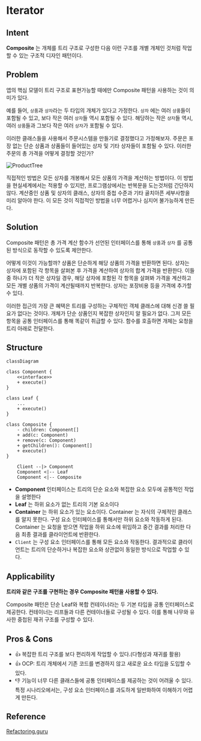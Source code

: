 # Iterator 
## Intent
**Composite** 는 개체를 트리 구조로 구성한 다음 이런 구조를 개별 개체인 것처럼 작업할 수 있는 구조적 디자인 패턴이다.

## Problem
앱의 핵심 모델이 트리 구조로 표현가능할 때에만 Composite 패턴을 사용하는 것이 의미가 있다.

예를 들어, `상품`과 `상자`라는 두 타입의 개체가 있다고 가정한다. `상자` 에는 여러 `상품`들이 포함될 수 있고, 보다 작은 여러 `상자`들 역시 포함될 수 있다. 해당하는 작은 `상자`들 역시, 여러 `상품`들과 그보다 작은 여러 `상자`가 포함될 수 있다.

이러한 클래스들을 사용해서 주문시스템을 만들기로 결정했다고 가정해보자. 주문은 포장 없는 단순 상품과  상품들이 들어있는 상자 및 기타 상자들이 포함될 수 있다. 이러한 주문의 총 가격을 어떻게 결정할 것인가?

![ProductTree](https://refactoring.guru/images/patterns/diagrams/composite/problem-en-2x.png)

직접적인 방법은 모든 상자를 개봉해서 모든 상품의 가격을 계산하는 방법이다. 이 방법을 현실세계에서는 적용할 수 있지만, 프로그램상에서는 반복문을 도는것처럼 간단하지 않다. 계산중인 상품 및 상자의 클래스, 상자의 중첩 수준과 기타 골치아픈 세부사항을 미리 알아야 한다. 이 모든 것이 직접적인 방법을 너무 어렵거나 심지어 불가능하게 만든다.

## Solution
Composite 패턴은 총 가격 계산 함수가 선언된 인터페이스를 통해 `상품`과 `상자` 를 공통된 방식으로 동작할 수 있도록 제안한다.

어떻게 이것이 가능할까? 상품은 단순하게 해당 상품의 가격을 반환하면 된다. 상자는 상자에 포함된 각 항목을 살펴본 후 가격을 계산하여 상자의 합계 가격을 반환한다. 이들 중 하나가 더 작은 상자일 경우, 해당 상자에 포함된 각 항목을 살펴봐 가격을 계산하고 모든 개별 상품의 가격이 계산될때까지 반복한다. 상자는 포장비용 등을 가격에 추가할 수 있다.

이러한 접근의 가장 큰 혜택은 트리를 구성하는 구체적인 객체 클래스에 대해 신경 쓸 필요가 없다는 것이다. 개체가 단순 상품인지 복잡한 상자인지 알 필요가 없다. 그저 모든 항목을 공통 인터페이스를 통해 똑같이 취급할 수 있다. 함수를 호출하면 개체는 요청을 트리 아래로 전달한다.


## Structure
```mermaid
classDiagram

class Component {
    <<interface>>
    + execute()
}

class Leaf {
    ...
    + execute()
}

class Composite {
    - children: Component[]
    + add(c: Component)
    + remove(c: Component)
    + getChildren(): Component[]
    + execute()
}

    Client --|> Component
    Component <|-- Leaf
    Component <|-- Composite

```

- **Component** 인터페이스는 트리의 단순 요소와 복잡한 요소 모두에 공통적인 작업을 설명한다
- **Leaf** 는 하위 요소가 없는 트리의 기본 요소이다
- **Container** 는 하위 요소가 있는 요소이다. Container 는 자식의 구체적인 클래스를 알지 못한다. 구성 요소 인터페이스를 통해서만 하위 요소와 작동하게 된다. Container 는 요청을 받으면 작업을 하위 요소에 위임하고 중간 결과를 처리한 다음 최종 결과를 클라이언트에 반환한다.
- `Client` 는 구성 요소 인터페이스를 통해 모든 요소와 작동한다. 결과적으로 클라이언트는 트리의 단순하거나 복잡한 요소와 상관없이 동일한 방식으로 작업할 수 있다.

## Applicability
**트리와 같은 구조를 구현하는 경우 Composite 패턴을 사용할 수 있다.**

Composite 패턴은 단순 Leaf와 복합 컨테이너라는 두 기본 타입을 공통 인터페이스로 제공한다. 컨테이너는 리프들과 다른 컨테이너들로 구성될 수 있다. 이를 통해 나무와 유사한 중첩된 재귀 구조를 구성할 수 있다.

## Pros & Cons
- 👍 복잡한 트리 구조를 보다 편리하게 작업할 수 있다.(다형성과 재귀를 활용)
- 👍 OCP: 트리 개체에서 기존 코드를 변경하지 않고 새로운 요소 타입을 도입할 수 있다.
- 👎 기능이 너무 다른 클래스들에 공통 인터페이스를 제공하는 것이 어려울 수 있다. 특정 시나리오에서는, 구성 요소 인터페이스를 과도하게 일반화하여 이해하기 어렵게 만든다.

## Reference
[Refactoring.guru](https://refactoring.guru/design-patterns/composite)